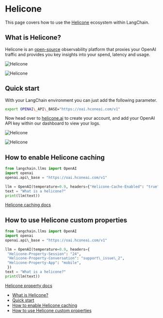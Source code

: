 # Helicone

This page covers how to use the [Helicone](https://helicone.ai) ecosystem within LangChain.

## What is Helicone?[​](#what-is-helicone "Direct link to What is Helicone?")

Helicone is an [open-source](https://github.com/Helicone/helicone) observability platform that proxies your OpenAI traffic and provides you key insights into your spend, latency and usage.

![Helicone](/assets/images/HeliconeDashboard-bc06f9888dbb03ff98d894fe9bec2b29.png)

![Helicone](/assets/images/HeliconeDashboard-bc06f9888dbb03ff98d894fe9bec2b29.png)

## Quick start[​](#quick-start "Direct link to Quick start")

With your LangChain environment you can just add the following parameter.

```bash
export OPENAI\_API\_BASE="https://oai.hconeai.com/v1"  

```

Now head over to [helicone.ai](https://helicone.ai/onboarding?step=2) to create your account, and add your OpenAI API key within our dashboard to view your logs.

![Helicone](/assets/images/HeliconeKeys-9ff580101e3a63ee05e2fa67b8def03c.png)

![Helicone](/assets/images/HeliconeKeys-9ff580101e3a63ee05e2fa67b8def03c.png)

## How to enable Helicone caching[​](#how-to-enable-helicone-caching "Direct link to How to enable Helicone caching")

```python
from langchain.llms import OpenAI  
import openai  
openai.api\_base = "https://oai.hconeai.com/v1"  
  
llm = OpenAI(temperature=0.9, headers={"Helicone-Cache-Enabled": "true"})  
text = "What is a helicone?"  
print(llm(text))  

```

[Helicone caching docs](https://docs.helicone.ai/advanced-usage/caching)

## How to use Helicone custom properties[​](#how-to-use-helicone-custom-properties "Direct link to How to use Helicone custom properties")

```python
from langchain.llms import OpenAI  
import openai  
openai.api\_base = "https://oai.hconeai.com/v1"  
  
llm = OpenAI(temperature=0.9, headers={  
 "Helicone-Property-Session": "24",  
 "Helicone-Property-Conversation": "support\_issue\_2",  
 "Helicone-Property-App": "mobile",  
 })  
text = "What is a helicone?"  
print(llm(text))  

```

[Helicone property docs](https://docs.helicone.ai/advanced-usage/custom-properties)

- [What is Helicone?](#what-is-helicone)
- [Quick start](#quick-start)
- [How to enable Helicone caching](#how-to-enable-helicone-caching)
- [How to use Helicone custom properties](#how-to-use-helicone-custom-properties)
